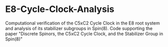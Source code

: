 # E8-Cycle-Clock-Analysis
Computational verification of the C5xС2 Cycle Clock in the E8 root system and analysis of its stabilizer subgroups in Spin(8). Code supporting the paper "Discrete Spinors, the C5xС2 Cycle Clock, and the Stabilizer Group in Spin(8)"
